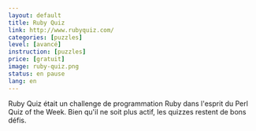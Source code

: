 ```yaml
---
layout: default
title: Ruby Quiz
link: http://www.rubyquiz.com/
categories: [puzzles]
level: [avancé]
instruction: [puzzles]
price: [gratuit]
image: ruby-quiz.png
status: en pause
lang: en
---
```


Ruby Quiz était un challenge de programmation Ruby dans l'esprit du Perl Quiz of the Week.  Bien qu'il ne soit plus actif, les quizzes restent de bons défis.
